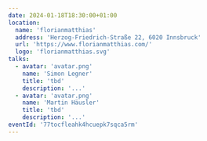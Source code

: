```yaml
---
date: 2024-01-18T18:30:00+01:00
location:
  name: 'florianmatthias'
  address: 'Herzog-Friedrich-Straße 22, 6020 Innsbruck'
  url: 'https://www.florianmatthias.com/'
  logo: 'florianmatthias.svg'
talks:
  - avatar: 'avatar.png'
    name: 'Simon Legner'
    title: 'tbd'
    description: '...'
  - avatar: 'avatar.png'
    name: 'Martin Häusler'
    title: 'tbd'
    description: '...'
eventId: '77tocfleahk4hcuepk7sqca5rm'
---
```

